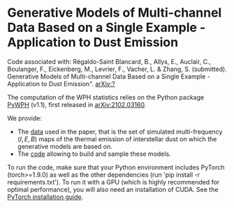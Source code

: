 # Generative Models of Multi-channel Data Based on a Single Example - Application to Dust Emission

Code associated with:
Régaldo-Saint Blancard, B., Allys, E., Auclair, C., Boulanger, F., Eickenberg, M., Levrier, F., Vacher, L. & Zhang, S. (submitted). Generative Models of Multi-channel Data Based on a Single Example - Application to Dust Emission". [arXiv:?]()

The computation of the WPH statistics relies on the Python package [PyWPH](https://github.com/bregaldo/pywph/) (v1.1), first released in [arXiv:2102.03160](https://arxiv.org/abs/2102.03160).

We provide:
* The [data](data/) used in the paper, that is the set of simulated multi-frequency $(I, E, B)$ maps of the thermal emission of interstellar dust on which the generative models are based on.
* The [code](code/) allowing to build and sample these models.

To run the code, make sure that your Python environment includes PyTorch (torch>=1.9.0) as well as the other dependencies (run 'pip install -r requirements.txt'). To run it with a GPU (which is highly recommended for optimal performance), you will also need an installation of CUDA. See the [PyTorch installation guide](https://pytorch.org/get-started/locally/).

